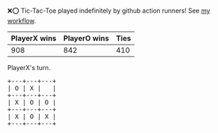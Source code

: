 :x::o: Tic-Tac-Toe played indefinitely by github action runners! See [my workflow](.github/workflows/play.yaml).

|PlayerX wins|PlayerO wins|Ties|
|-|-|-|
|908|842|410|

PlayerX's turn.

<pre>
+---+---+---+
| O | X |   |
+---+---+---+
| X | O | O |
+---+---+---+
| X | O | X |
+---+---+---+
</pre>